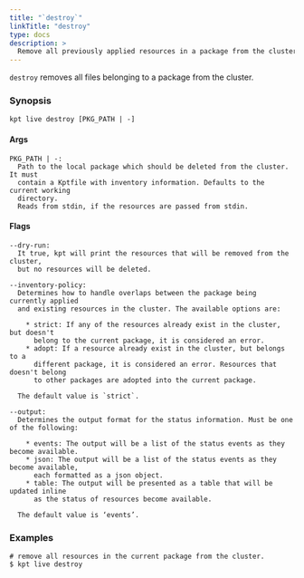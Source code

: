 ```yaml
---
title: "`destroy`"
linkTitle: "destroy"
type: docs
description: >
  Remove all previously applied resources in a package from the cluster
---
```


<!--mdtogo:Short
    Remove all previously applied resources in a package from the cluster
-->

`destroy` removes all files belonging to a package from the cluster.

### Synopsis

<!--mdtogo:Long-->

```
kpt live destroy [PKG_PATH | -]
```

#### Args

```
PKG_PATH | -:
  Path to the local package which should be deleted from the cluster. It must
  contain a Kptfile with inventory information. Defaults to the current working
  directory.
  Reads from stdin, if the resources are passed from stdin.
```

#### Flags

```
--dry-run:
  It true, kpt will print the resources that will be removed from the cluster,
  but no resources will be deleted.

--inventory-policy:
  Determines how to handle overlaps between the package being currently applied
  and existing resources in the cluster. The available options are:

    * strict: If any of the resources already exist in the cluster, but doesn't
      belong to the current package, it is considered an error.
    * adopt: If a resource already exist in the cluster, but belongs to a
      different package, it is considered an error. Resources that doesn't belong
      to other packages are adopted into the current package.

  The default value is `strict`.

--output:
  Determines the output format for the status information. Must be one of the following:

    * events: The output will be a list of the status events as they become available.
    * json: The output will be a list of the status events as they become available,
      each formatted as a json object.
    * table: The output will be presented as a table that will be updated inline
      as the status of resources become available.

  The default value is ‘events’.
```

<!--mdtogo-->

### Examples

<!--mdtogo:Examples-->

```shell
# remove all resources in the current package from the cluster.
$ kpt live destroy
```

<!--mdtogo-->
